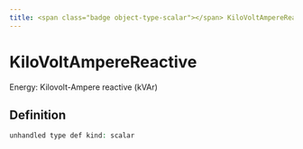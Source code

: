 ```yaml
---
title: <span class="badge object-type-scalar"></span> KiloVoltAmpereReactive
---
```

# <span class="badge object-type-scalar"></span> KiloVoltAmpereReactive

Energy: Kilovolt-Ampere reactive (kVAr)

## Definition

```php
unhandled type def kind: scalar
```
